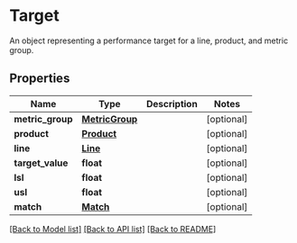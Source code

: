 # Target

An object representing a performance target for a line, product, and metric group.
## Properties
Name | Type | Description | Notes
------------ | ------------- | ------------- | -------------
**metric_group** | [**MetricGroup**](MetricGroup.md) |  | [optional] 
**product** | [**Product**](Product.md) |  | [optional] 
**line** | [**Line**](Line.md) |  | [optional] 
**target_value** | **float** |  | [optional] 
**lsl** | **float** |  | [optional] 
**usl** | **float** |  | [optional] 
**match** | [**Match**](Match.md) |  | [optional] 

[[Back to Model list]](../README.md#documentation-for-models) [[Back to API list]](../README.md#documentation-for-api-endpoints) [[Back to README]](../README.md)


